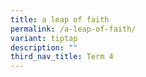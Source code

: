 ```yaml
---
title: a leap of faith
permalink: /a-leap-of-faith/
variant: tiptap
description: ""
third_nav_title: Term 4
---
```

